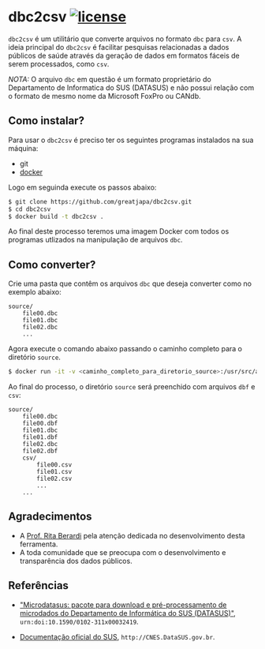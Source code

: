 # dbc2csv [![license](https://img.shields.io/github/license/mashape/apistatus.svg?maxAge=2592000)](https://github.com/greatjapa/dbc2csv/blob/master/LICENSE)

`dbc2csv` é um utilitário que converte arquivos no formato `dbc` para `csv`. A ideia principal do `dbc2csv` é facilitar pesquisas relacionadas a dados públicos de saúde através da geração de dados em formatos fáceis de serem processados, como `csv`.

*NOTA:* O arquivo `dbc` em questão é um formato proprietário do Departamento de Informatica do SUS (DATASUS) e não possui relação com o formato de mesmo nome da Microsoft FoxPro ou CANdb.

## Como instalar?

Para usar o `dbc2csv` é preciso ter os seguintes programas instalados na sua máquina:
- git
- [docker](https://store.docker.com/editions/community/docker-ce-server-ubuntu)

Logo em seguinda execute os passos abaixo:

```bash
$ git clone https://github.com/greatjapa/dbc2csv.git
$ cd dbc2csv
$ docker build -t dbc2csv .
```

Ao final deste processo teremos uma imagem Docker com todos os programas utlizados na manipulação de arquivos `dbc`.

## Como converter?

Crie uma pasta que contêm os arquivos `dbc` que deseja converter como no exemplo abaixo:
```
source/
    file00.dbc
    file01.dbc
    file02.dbc
    ...
```

Agora execute o comando abaixo passando o caminho completo para o diretório `source`.

```bash
$ docker run -it -v <caminho_completo_para_diretorio_source>:/usr/src/app/data dbc2csv make
```

Ao final do processo, o diretório `source` será preenchido com arquivos `dbf` e `csv`:

```
source/
    file00.dbc
    file00.dbf
    file01.dbc
    file01.dbf
    file02.dbc
    file02.dbf
    csv/
        file00.csv
        file01.csv
        file02.csv
        ...
    ...
```

## Agradecimentos

- A [Prof. Rita Berardi](mailto:ritaberardi@utfpr.edu.br) pela atenção dedicada no desenvolvimento desta ferramenta.
- A toda comunidade que se preocupa com o desenvolvimento e transparência dos dados públicos.

## Referências

* ["Microdatasus: pacote para download e pré-processamento de microdados do Departamento de Informática do SUS (DATASUS)"](https://doi.org/10.1590/0102-311x00032419), `urn:doi:10.1590/0102-311x00032419`.

* [Documentação oficial do SUS](http://cnes.datasus.gov.br/pages/downloads/documentacao.jsp), `http://CNES.DataSUS.gov.br`.



  

